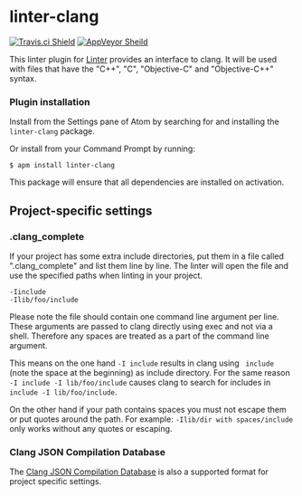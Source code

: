 # linter-clang

[![Travis.ci Shield](https://img.shields.io/travis/AtomLinter/linter-clang/master.svg?style=flat-square&label=os%20x)](https://travis-ci.org/AtomLinter/linter-clang)
[![AppVeyor Sheild](https://img.shields.io/appveyor/ci/AtomLinter/linter-clang/master.svg?style=flat-square&label=windows)](https://ci.appveyor.com/project/kepler0/linter-clang)

This linter plugin for [Linter](https://github.com/AtomLinter/Linter) provides an interface to clang. It will be used with files that have the "C++", "C", "Objective-C" and "Objective-C++" syntax.

### Plugin installation
Install from the Settings pane of Atom by searching for and installing the `linter-clang` package.

Or install from your Command Prompt by running:
```
$ apm install linter-clang
```

This package will ensure that all dependencies are installed on activation.

## Project-specific settings

### .clang_complete
If your project has some extra include directories, put them in a file called ".clang_complete" and list them line by line.
The linter will open the file and use the specified paths when linting in your project.

```
-Iinclude
-Ilib/foo/include
```
Please note the file should contain one command line argument per line.
These arguments are passed to clang directly using exec and not via a shell.
Therefore any spaces are treated as a part of the command line argument.

This means on the one hand `-I include` results in clang using ` include` (note the space at the beginning) as include directory.
For the same reason `-I include -I lib/foo/include` causes clang to search for includes in ` include -I lib/foo/include`.

On the other hand if your path contains spaces you must not escape them or put quotes around the path.
For example: `-Ilib/dir with spaces/include` only works without any quotes or escaping.

### Clang JSON Compilation Database
The [Clang JSON Compilation Database](http://clang.llvm.org/docs/JSONCompilationDatabase.html) is also a supported format for project specific settings.
